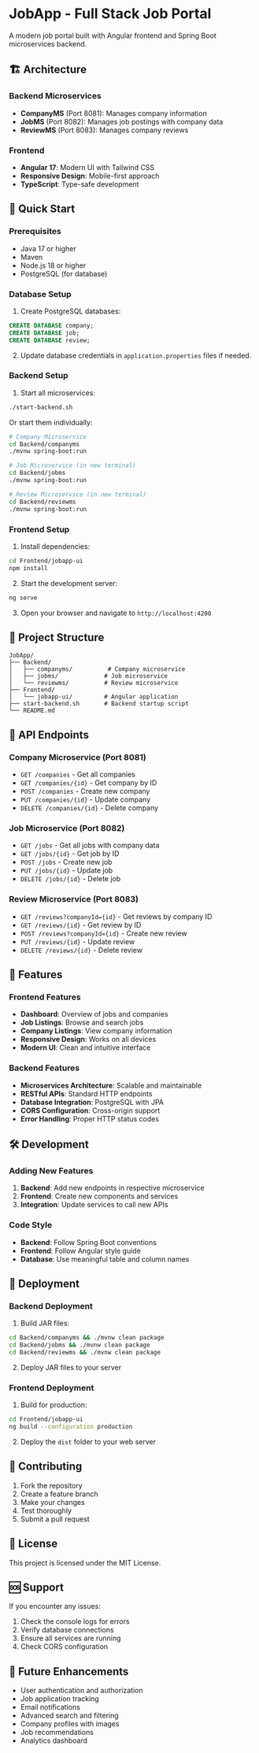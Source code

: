 # JobApp - Full Stack Job Portal

A modern job portal built with Angular frontend and Spring Boot microservices backend.

## 🏗️ Architecture

### Backend Microservices
- **CompanyMS** (Port 8081): Manages company information
- **JobMS** (Port 8082): Manages job postings with company data
- **ReviewMS** (Port 8083): Manages company reviews

### Frontend
- **Angular 17**: Modern UI with Tailwind CSS
- **Responsive Design**: Mobile-first approach
- **TypeScript**: Type-safe development

## 🚀 Quick Start

### Prerequisites
- Java 17 or higher
- Maven
- Node.js 18 or higher
- PostgreSQL (for database)

### Database Setup
1. Create PostgreSQL databases:
```sql
CREATE DATABASE company;
CREATE DATABASE job;
CREATE DATABASE review;
```

2. Update database credentials in `application.properties` files if needed.

### Backend Setup
1. Start all microservices:
```bash
./start-backend.sh
```

Or start them individually:
```bash
# Company Microservice
cd Backend/companyms
./mvnw spring-boot:run

# Job Microservice (in new terminal)
cd Backend/jobms
./mvnw spring-boot:run

# Review Microservice (in new terminal)
cd Backend/reviewms
./mvnw spring-boot:run
```

### Frontend Setup
1. Install dependencies:
```bash
cd Frontend/jobapp-ui
npm install
```

2. Start the development server:
```bash
ng serve
```

3. Open your browser and navigate to `http://localhost:4200`

## 📁 Project Structure

```
JobApp/
├── Backend/
│   ├── companyms/          # Company microservice
│   ├── jobms/             # Job microservice
│   └── reviewms/          # Review microservice
├── Frontend/
│   └── jobapp-ui/         # Angular application
├── start-backend.sh       # Backend startup script
└── README.md
```

## 🔧 API Endpoints

### Company Microservice (Port 8081)
- `GET /companies` - Get all companies
- `GET /companies/{id}` - Get company by ID
- `POST /companies` - Create new company
- `PUT /companies/{id}` - Update company
- `DELETE /companies/{id}` - Delete company

### Job Microservice (Port 8082)
- `GET /jobs` - Get all jobs with company data
- `GET /jobs/{id}` - Get job by ID
- `POST /jobs` - Create new job
- `PUT /jobs/{id}` - Update job
- `DELETE /jobs/{id}` - Delete job

### Review Microservice (Port 8083)
- `GET /reviews?companyId={id}` - Get reviews by company ID
- `GET /reviews/{id}` - Get review by ID
- `POST /reviews?companyId={id}` - Create new review
- `PUT /reviews/{id}` - Update review
- `DELETE /reviews/{id}` - Delete review

## 🎨 Features

### Frontend Features
- **Dashboard**: Overview of jobs and companies
- **Job Listings**: Browse and search jobs
- **Company Listings**: View company information
- **Responsive Design**: Works on all devices
- **Modern UI**: Clean and intuitive interface

### Backend Features
- **Microservices Architecture**: Scalable and maintainable
- **RESTful APIs**: Standard HTTP endpoints
- **Database Integration**: PostgreSQL with JPA
- **CORS Configuration**: Cross-origin support
- **Error Handling**: Proper HTTP status codes

## 🛠️ Development

### Adding New Features
1. **Backend**: Add new endpoints in respective microservice
2. **Frontend**: Create new components and services
3. **Integration**: Update services to call new APIs

### Code Style
- **Backend**: Follow Spring Boot conventions
- **Frontend**: Follow Angular style guide
- **Database**: Use meaningful table and column names

## 🚀 Deployment

### Backend Deployment
1. Build JAR files:
```bash
cd Backend/companyms && ./mvnw clean package
cd Backend/jobms && ./mvnw clean package
cd Backend/reviewms && ./mvnw clean package
```

2. Deploy JAR files to your server

### Frontend Deployment
1. Build for production:
```bash
cd Frontend/jobapp-ui
ng build --configuration production
```

2. Deploy the `dist` folder to your web server

## 🤝 Contributing

1. Fork the repository
2. Create a feature branch
3. Make your changes
4. Test thoroughly
5. Submit a pull request

## 📝 License

This project is licensed under the MIT License.

## 🆘 Support

If you encounter any issues:
1. Check the console logs for errors
2. Verify database connections
3. Ensure all services are running
4. Check CORS configuration

## 🔮 Future Enhancements

- User authentication and authorization
- Job application tracking
- Email notifications
- Advanced search and filtering
- Company profiles with images
- Job recommendations
- Analytics dashboard 